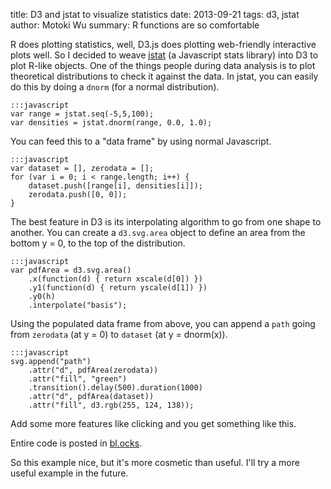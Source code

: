 title: D3 and jstat to visualize statistics
date: 2013-09-21
tags: d3, jstat
author: Motoki Wu
summary: R functions are so comfortable

R does plotting statistics, well, D3.js does plotting web-friendly interactive plots well. So I decided to weave [jstat](http://www.jstat.org/) (a Javascript stats library) into D3 to plot R-like objects. One of the things people during data analysis is to plot theoretical distributions to check it against the data. In jstat, you can easily do this by doing a ```dnorm``` (for a normal distribution).

	:::javascript
	var range = jstat.seq(-5,5,100);
	var densities = jstat.dnorm(range, 0.0, 1.0);

You can feed this to a "data frame" by using normal Javascript.

	:::javascript
	var dataset = [], zerodata = [];
	for (var i = 0; i < range.length; i++) {
	    dataset.push([range[i], densities[i]]);
	    zerodata.push([0, 0]);
	}

The best feature in D3 is its interpolating algorithm to go from one shape to another. You can create a ```d3.svg.area``` object to define an area from the bottom y = 0, to the top of the distribution. 

	:::javascript
	var pdfArea = d3.svg.area()
	    .x(function(d) { return xscale(d[0]) })
	    .y1(function(d) { return yscale(d[1]) })
	    .y0(h)
	    .interpolate("basis");

Using the populated data frame from above, you can append a ```path``` going from ```zerodata``` (at y = 0) to ```dataset``` (at y = dnorm(x)).

	:::javascript
	svg.append("path")
	    .attr("d", pdfArea(zerodata))
	    .attr("fill", "green")
	    .transition().delay(500).duration(1000)
	    .attr("d", pdfArea(dataset))
	    .attr("fill", d3.rgb(255, 124, 138));

Add some more features like clicking and you get something like this.

<div id="d3">
</div>

Entire code is posted in [bl.ocks](http://bl.ocks.org/tokestermw).

So this example nice, but it's more cosmetic than useful. I'll try a more useful example in the future.

<script type="text/javascript" src="../theme/js/d3/d3.v3.min.js"></script>	
<script type="text/javascript" src="../theme/js/jstat-1.0.0.min.js"></script>

<script type="text/javascript">

var w = 600;
var h = 300;

var svg = d3.select("#d3")
	.append("svg")
    .attr("width", w)
	.attr("height", h);

var xscale = d3.scale.linear()
	.domain([-3, 3])
	.range([0, w]);

var yscale = d3.scale.linear()
	.domain([0, .5])
	.range([h, 0]);
	
var range = jstat.seq(-5,5,100);
var densities = jstat.dnorm(range, 0.0, 1.0);

var dataset = [], zerodata = [];
for (var i = 0; i < range.length; i++) {
	dataset.push([range[i], densities[i]]);
	zerodata.push([0, 0]);
}

var pdfArea = d3.svg.area()
	.x(function(d) { return xscale(d[0]) })
	.y1(function(d) { return yscale(d[1]) })
	.y0(h)
	.interpolate("basis");

var pdfLine = d3.svg.line()
	.x(function(d) { return xscale(d[0])})
	.y(function(d) { return yscale(d[1])})
	.interpolate("basis");

// svg.append("line")
// 	.attr("x1", xscale(d3.min(range)))
// 	.attr("x2", xscale(d3.max(range)))
// 	.attr("y1", h).attr("y2", h)
// 	.attr("stroke-width", 5).attr("stroke", "black");

svg.append("text")
	.attr("dx", 10).attr("dy", 10)
	.attr("width", 30).attr("height", 30)
	.text("click me consecutively");

svg.append("path")
	.attr("d", pdfArea(zerodata))
	.attr("fill", "green")
	.transition().delay(500).duration(1000)
	.attr("d", pdfArea(dataset))
	.attr("fill", d3.rgb(255, 124, 138));

svg.on("click", function() {
	newmean = Math.random() * 6 - 3;
	newden = jstat.dnorm(range, newmean, 1.0);
	var newdata = [];
	for (var i = 0; i < range.length; i++) {
		newdata.push([range[i], newden[i]]);
	}
	svg.select("path")
		.attr("d", pdfArea(zerodata))
		.attr("fill", "pink")
		.transition().delay(500).duration(1000)
		.attr("d", pdfArea(newdata))
		.attr("fill", rgba(255, 124, 138, .5));
})

svg.append("path")
	.attr("d", pdfLine(dataset))
	.attr("stroke", "black")
	.attr("stroke-width", 3)
	.attr("fill", "none");
			
</script>
